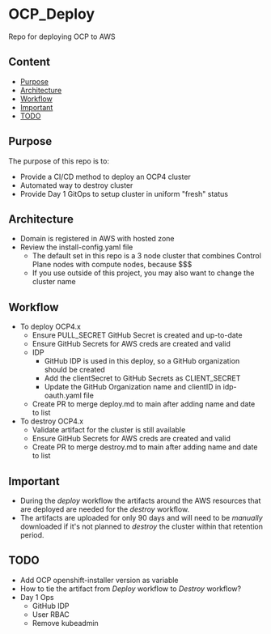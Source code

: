 # OCP_Deploy
Repo for deploying OCP to AWS

## Content

- [Purpose](#purpose)
- [Architecture](#architecture)
- [Workflow](#workflow)
- [Important](#important)
- [TODO](#todo)

## Purpose
The purpose of this repo is to:
- Provide a CI/CD method to deploy an OCP4 cluster
- Automated way to destroy cluster
- Provide Day 1 GitOps to setup cluster in uniform "fresh" status

## Architecture
- Domain is registered in AWS with hosted zone
- Review the install-config.yaml file
  - The default set in this repo is a 3 node cluster that combines Control Plane nodes with compute nodes, because $$$
  - If you use outside of this project, you may also want to change the cluster name

## Workflow
- To deploy OCP4.x
  - Ensure PULL_SECRET GitHub Secret is created and up-to-date
  - Ensure GitHub Secrets for AWS creds are created and valid
  - IDP
    - GitHub IDP is used in this deploy, so a GitHub organization should be created
    - Add the clientSecret to GitHub Secrets as CLIENT_SECRET
    - Update the GitHub Organization name and clientID in idp-oauth.yaml file
  - Create PR to merge deploy.md to main after adding name and date to list
- To destroy OCP4.x
  - Validate artifact for the cluster is still available
  - Ensure GitHub Secrets for AWS creds are created and valid
  - Create PR to merge destroy.md to main after adding name and date to list

## Important
- During the *deploy* workflow the artifacts around the AWS resources that are deployed are needed for the *destroy* workflow.  
- The artifacts are uploaded for only 90 days and will need to be *manually* downloaded if it's not planned to *destroy* the cluster within that retention period.

## TODO
- Add OCP openshift-installer version as variable
- How to tie the artifact from _Deploy_ workflow to _Destroy_ workflow?
- Day 1 Ops
  - GitHub IDP 
  - User RBAC
  - Remove kubeadmin
